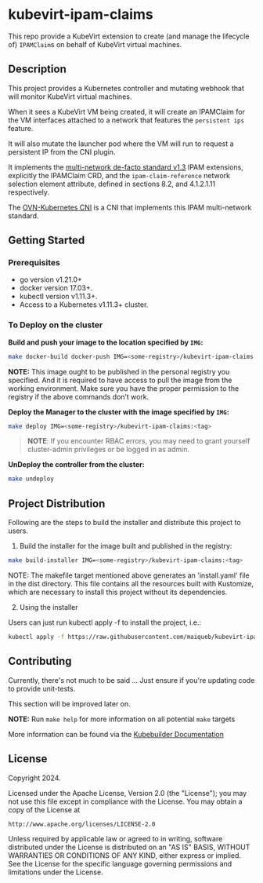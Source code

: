 # kubevirt-ipam-claims
This repo provide a KubeVirt extension to create (and manage the lifecycle of)
`IPAMClaim`s on behalf of KubeVirt virtual machines.

## Description
This project provides a Kubernetes controller and mutating webhook that will
monitor KubeVirt virtual machines.

When it sees a KubeVirt VM being created, it will create an IPAMClaim for the
VM interfaces attached to a network that features the `persistent ips` feature.

It will also mutate the launcher pod where the VM will run to request a
persistent IP from the CNI plugin.

It implements the
[multi-network de-facto standard v1.3](https://github.com/k8snetworkplumbingwg/multi-net-spec/tree/master/v1.3)
IPAM extensions, explicitly the IPAMClaim CRD, and the `ipam-claim-reference`
network selection element attribute, defined in sections 8.2, and 4.1.2.1.11
respectively.

The [OVN-Kubernetes CNI](https://github.com/ovn-org/ovn-kubernetes) is a CNI
that implements this IPAM multi-network standard.

## Getting Started

### Prerequisites
- go version v1.21.0+
- docker version 17.03+.
- kubectl version v1.11.3+.
- Access to a Kubernetes v1.11.3+ cluster.

### To Deploy on the cluster
**Build and push your image to the location specified by `IMG`:**

```sh
make docker-build docker-push IMG=<some-registry>/kubevirt-ipam-claims:<tag>
```

**NOTE:** This image ought to be published in the personal registry you specified. 
And it is required to have access to pull the image from the working environment. 
Make sure you have the proper permission to the registry if the above commands don’t work.

**Deploy the Manager to the cluster with the image specified by `IMG`:**

```sh
make deploy IMG=<some-registry>/kubevirt-ipam-claims:<tag>
```

> **NOTE**: If you encounter RBAC errors, you may need to grant yourself cluster-admin 
privileges or be logged in as admin.

**UnDeploy the controller from the cluster:**

```sh
make undeploy
```

## Project Distribution

Following are the steps to build the installer and distribute this project to users.

1. Build the installer for the image built and published in the registry:

```sh
make build-installer IMG=<some-registry>/kubevirt-ipam-claims:<tag>
```

NOTE: The makefile target mentioned above generates an 'install.yaml'
file in the dist directory. This file contains all the resources built
with Kustomize, which are necessary to install this project without
its dependencies.

2. Using the installer

Users can just run kubectl apply -f <URL for YAML BUNDLE> to install the project, i.e.:

```sh
kubectl apply -f https://raw.githubusercontent.com/maiqueb/kubevirt-ipam-claims/main/dist/install.yaml
```

## Contributing
Currently, there's not much to be said ... Just ensure if you're updating code
to provide unit-tests.

This section will be improved later on.

**NOTE:** Run `make help` for more information on all potential `make` targets

More information can be found via the [Kubebuilder Documentation](https://book.kubebuilder.io/introduction.html)

## License

Copyright 2024.

Licensed under the Apache License, Version 2.0 (the "License");
you may not use this file except in compliance with the License.
You may obtain a copy of the License at

    http://www.apache.org/licenses/LICENSE-2.0

Unless required by applicable law or agreed to in writing, software
distributed under the License is distributed on an "AS IS" BASIS,
WITHOUT WARRANTIES OR CONDITIONS OF ANY KIND, either express or implied.
See the License for the specific language governing permissions and
limitations under the License.

